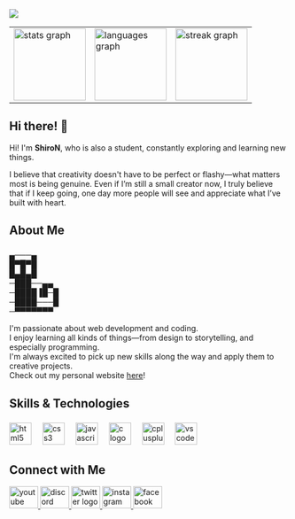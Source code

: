<img src="https://github.com/user-attachments/assets/dd393c41-70f7-4b20-9886-cf36292f024f">           

<table border="0">
  <tr>
    <td>
      <img src="https://github-readme-stats.vercel.app/api?username=uwuShiroN&hide_title=true&hide_rank=false&show_icons=true&include_all_commits=false&count_private=false&disable_animations=false&theme=dracula&locale=en&hide_border=true&order=1" height="130" alt="stats graph" />
    </td>
    <td>
      <img src="https://github-readme-stats.vercel.app/api/top-langs?username=uwuShiroN&locale=en&hide_title=false&layout=compact&card_width=320&langs_count=5&theme=dracula&hide_border=true&order=2" height="130" alt="languages graph" />
    </td>
    <td>
      <img src="https://streak-stats.demolab.com?user=uwuShiroN&locale=en&mode=weekly&theme=dracula&hide_border=true&border_radius=5&date_format=%5BY.%5Dn.j&order=3" height="130" alt="streak graph" />
    </td>
  </tr>
</table>

## Hi there! 👋

Hi! I'm **ShiroN**, who is  also a student, constantly exploring and learning new things.

I believe that creativity doesn't have to be perfect or flashy—what matters most is being genuine. Even if I’m still a small creator now, I truly believe that if I keep going, one day more people will see and appreciate what I’ve built with heart.

## About Me

###
▄───▄<br>
█▀█▀█<br>
█▄█▄█<br>
─███──▄▄<br>
─████▐█─█<br>
─████───█<br>
─▀▀▀▀▀▀▀<br>  

I'm passionate about web development and coding. <br>I enjoy learning all kinds of things—from design to storytelling, and especially programming.<br> I'm always excited to pick up new skills along the way and apply them to creative projects.<br> Check out my personal website [here](https://uwushiron.github.io)!

## Skills & Technologies

###

<div align="left">
  <img src="https://cdn.jsdelivr.net/gh/devicons/devicon/icons/html5/html5-original.svg" height="40" alt="html5 logo"  />
  <img width="12" />
  <img src="https://cdn.jsdelivr.net/gh/devicons/devicon/icons/css3/css3-original.svg" height="40" alt="css3 logo"  />
  <img width="12" />
  <img src="https://cdn.jsdelivr.net/gh/devicons/devicon/icons/javascript/javascript-original.svg" height="40" alt="javascript logo"  />
  <img width="12" />
  <img src="https://skillicons.dev/icons?i=c" height="40" alt="c logo"  />
  <img width="12" />
  <img src="https://skillicons.dev/icons?i=cpp" height="40" alt="cplusplus logo"  />
  <img width="12" />
  <img src="https://cdn.jsdelivr.net/gh/devicons/devicon/icons/vscode/vscode-original.svg" height="40" alt="vscode logo"  />
</div>

###

## Connect with Me
<a href="https://www.youtube.com/@uwuShiroN" target="_blank">
    <img src="https://raw.githubusercontent.com/maurodesouza/profile-readme-generator/master/src/assets/icons/social/youtube/default.svg" width="52" height="40" alt="youtube logo"  />
  </a>
  <a href="https://discord.gg/FBPGSRhFbV" target="_blank">
    <img src="https://raw.githubusercontent.com/maurodesouza/profile-readme-generator/master/src/assets/icons/social/discord/default.svg" width="52" height="40" alt="discord logo"  />
  </a>
  <a href="https://x.com/uwuShiroN" target="_blank">
    <img src="https://raw.githubusercontent.com/maurodesouza/profile-readme-generator/master/src/assets/icons/social/twitter/default.svg" width="52" height="40" alt="twitter logo"  />
  </a>
  <a href="https://www.instagram.com/uwushiron/" target="_blank">
    <img src="https://raw.githubusercontent.com/maurodesouza/profile-readme-generator/master/src/assets/icons/social/instagram/default.svg" width="52" height="40" alt="instagram logo"  />
  </a>
  <a href="https://www.facebook.com/uwushiron" target="_blank">
    <img src="https://raw.githubusercontent.com/maurodesouza/profile-readme-generator/master/src/assets/icons/social/facebook/default.svg" width="52" height="40" alt="facebook logo"  />
  </a>
